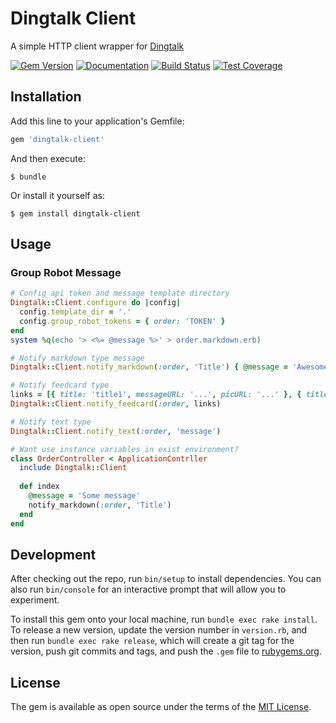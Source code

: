 # Dingtalk Client

A simple HTTP client wrapper for [Dingtalk](https://open-doc.dingtalk.com/)

[![Gem Version](https://badge.fury.io/rb/dingtalk-client.svg)](https://rubygems.org/gems/dingtalk-client)
[![Documentation](https://img.shields.io/badge/docs-YARD-blue.svg)](https://rubydoc.info/gems/dingtalk-client)
[![Build Status](https://api.travis-ci.org/songhuangcn/dingtalk-client.svg)](https://travis-ci.org/songhuangcn/dingtalk-client)
[![Test Coverage](https://codecov.io/gh/songhuangcn/dingtalk-client/branch/main/graphs/badge.svg)](https://app.codecov.io/github/songhuangcn/dingtalk-client)


## Installation

Add this line to your application's Gemfile:

```ruby
gem 'dingtalk-client'
```

And then execute:


```shell
$ bundle
```

Or install it yourself as:

```shell
$ gem install dingtalk-client
```

## Usage

### Group Robot Message

```ruby
# Config api token and message template directory
Dingtalk::Client.configure do |config|
  config.template_dir = '.'
  config.group_robot_tokens = { order: 'TOKEN' }
end
system %q(echo '> <%= @message %>' > order.markdown.erb)

# Notify markdown type message
Dingtalk::Client.notify_markdown(:order, 'Title') { @message = 'Awesome message' }

# Notify feedcard type
links = [{ title: 'title1', messageURL: '...', picURL: '...' }, { title: 'title2', messageURL: '...', picURL: '...' }]
Dingtalk::Client.notify_feedcard(:order, links)

# Notify text type
Dingtalk::Client.notify_text(:order, 'message')

# Want use instance variables in exist environment?
class OrderController < ApplicationContrller
  include Dingtalk::Client
  
  def index
    @message = 'Some message'
    notify_markdown(:order, 'Title')
  end
end
```

## Development

After checking out the repo, run `bin/setup` to install dependencies. You can also run `bin/console` for an interactive prompt that will allow you to experiment.

To install this gem onto your local machine, run `bundle exec rake install`. To release a new version, update the version number in `version.rb`, and then run `bundle exec rake release`, which will create a git tag for the version, push git commits and tags, and push the `.gem` file to [rubygems.org](https://rubygems.org).

## License

The gem is available as open source under the terms of the [MIT License](https://opensource.org/licenses/MIT).
